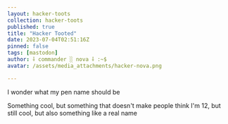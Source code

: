 ```yaml
---
layout: hacker-toots
collection: hacker-toots
published: true
title: "Hacker Tooted"
date: 2023-07-04T02:51:16Z
pinned: false
tags: [mastodon]
author: ⸸ commander ░ nova ⸸ :~$
avatar: /assets/media_attachments/hacker-nova.png

---
```


<p>I wonder what my pen name should be</p><p>Something cool, but something that doesn&#39;t make people think I&#39;m 12, but still cool, but also something like a real name</p>


